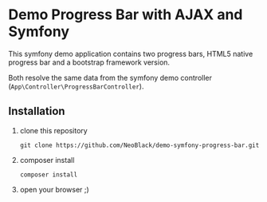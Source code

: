 # Demo Progress Bar with AJAX and Symfony
This symfony demo application contains two progress bars, HTML5 native progress bar and a bootstrap framework version.

Both resolve the same data from the symfony demo controller (`App\Controller\ProgressBarController`).

## Installation
1) clone this repository
   
   `git clone https://github.com/NeoBlack/demo-symfony-progress-bar.git`   

2) composer install

   `composer install`
   
3) open your browser ;)